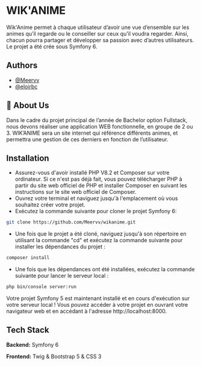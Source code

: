 
# WIK'ANIME

Wik'Anime permet à chaque utilisateur d’avoir une vue d’ensemble sur les animes qu’il regarde ou le conseiller sur ceux qu’il voudra regarder. Ainsi, chacun pourra partager et développer sa passion avec d’autres utilisateurs. Le projet a été crée sous Symfony 6.



## Authors

- [@Meervv](https://github.com/Meervv)
- [@eloirbc](https://github.com/eloirbc)


## 🚀 About Us
Dans le cadre du projet principal de l’année de Bachelor option Fullstack, nous devons réaliser une application WEB fonctionnelle, en groupe de 2 ou 3. WIK’ANIME sera un site internet qui référence différents animes, et permettra une gestion de ces derniers en fonction de l’utilisateur.



## Installation

- Assurez-vous d'avoir installé PHP V8.2 et Composer sur votre ordinateur. Si ce n'est pas déjà fait, vous pouvez télécharger PHP à partir du site web officiel de PHP et installer Composer en suivant les instructions sur le site web officiel de Composer.
- Ouvrez votre terminal et naviguez jusqu'à l'emplacement où vous souhaitez créer votre projet.
- Exécutez la commande suivante pour cloner le projet Symfony 6:

```bash
git clone https://github.com/Meervv/wikanime.git
```

- Une fois que le projet a été cloné, naviguez jusqu'à son répertoire en utilisant la commande "cd" et exécutez la commande suivante pour installer les dépendances du projet :

```bash
composer install
```

- Une fois que les dépendances ont été installées, exécutez la commande suivante pour lancer le serveur local :

```bash
php bin/console server:run
```

Votre projet Symfony 5 est maintenant installé et en cours d'exécution sur votre serveur local ! Vous pouvez accéder à votre projet en ouvrant votre navigateur web et en accédant à l'adresse http://localhost:8000.
    
## Tech Stack

**Backend:** Symfony 6

**Frontend:** Twig & Bootstrap 5 & CSS 3

